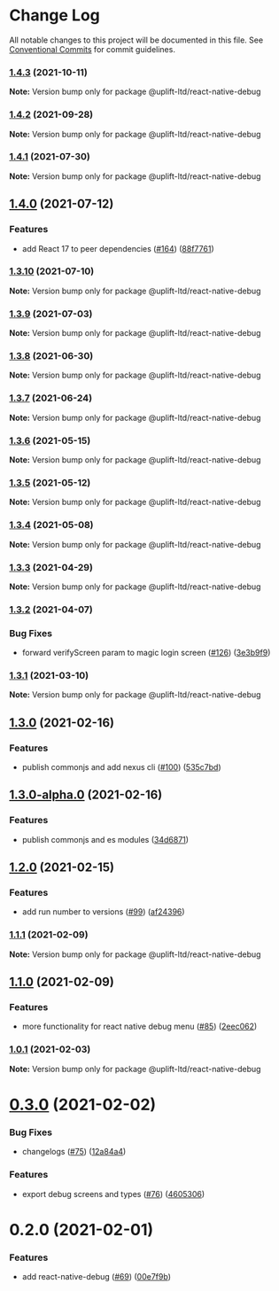 # Change Log

All notable changes to this project will be documented in this file.
See [Conventional Commits](https://conventionalcommits.org) for commit guidelines.

### [1.4.3](https://github.com/uplift-ltd/nexus/compare/@uplift-ltd/react-native-debug@1.4.2...@uplift-ltd/react-native-debug@1.4.3) (2021-10-11)

**Note:** Version bump only for package @uplift-ltd/react-native-debug





### [1.4.2](https://github.com/uplift-ltd/nexus/compare/@uplift-ltd/react-native-debug@1.4.1...@uplift-ltd/react-native-debug@1.4.2) (2021-09-28)

**Note:** Version bump only for package @uplift-ltd/react-native-debug





### [1.4.1](https://github.com/uplift-ltd/nexus/compare/@uplift-ltd/react-native-debug@1.4.0...@uplift-ltd/react-native-debug@1.4.1) (2021-07-30)

**Note:** Version bump only for package @uplift-ltd/react-native-debug





## [1.4.0](https://github.com/uplift-ltd/nexus/compare/@uplift-ltd/react-native-debug@1.3.10...@uplift-ltd/react-native-debug@1.4.0) (2021-07-12)


### Features

* add React 17 to peer dependencies ([#164](https://github.com/uplift-ltd/nexus/issues/164)) ([88f7761](https://github.com/uplift-ltd/nexus/commit/88f77615dfab14127dfdf76f665ee73c3195bcb4))



### [1.3.10](https://github.com/uplift-ltd/nexus/compare/@uplift-ltd/react-native-debug@1.3.9...@uplift-ltd/react-native-debug@1.3.10) (2021-07-10)

**Note:** Version bump only for package @uplift-ltd/react-native-debug





### [1.3.9](https://github.com/uplift-ltd/nexus/compare/@uplift-ltd/react-native-debug@1.3.8...@uplift-ltd/react-native-debug@1.3.9) (2021-07-03)

**Note:** Version bump only for package @uplift-ltd/react-native-debug





### [1.3.8](https://github.com/uplift-ltd/nexus/compare/@uplift-ltd/react-native-debug@1.3.7...@uplift-ltd/react-native-debug@1.3.8) (2021-06-30)

**Note:** Version bump only for package @uplift-ltd/react-native-debug





### [1.3.7](https://github.com/uplift-ltd/nexus/compare/@uplift-ltd/react-native-debug@1.3.6...@uplift-ltd/react-native-debug@1.3.7) (2021-06-24)

**Note:** Version bump only for package @uplift-ltd/react-native-debug





### [1.3.6](https://github.com/uplift-ltd/nexus/compare/@uplift-ltd/react-native-debug@1.3.5...@uplift-ltd/react-native-debug@1.3.6) (2021-05-15)

**Note:** Version bump only for package @uplift-ltd/react-native-debug





### [1.3.5](https://github.com/uplift-ltd/nexus/compare/@uplift-ltd/react-native-debug@1.3.4...@uplift-ltd/react-native-debug@1.3.5) (2021-05-12)

**Note:** Version bump only for package @uplift-ltd/react-native-debug





### [1.3.4](https://github.com/uplift-ltd/nexus/compare/@uplift-ltd/react-native-debug@1.3.3...@uplift-ltd/react-native-debug@1.3.4) (2021-05-08)

**Note:** Version bump only for package @uplift-ltd/react-native-debug





### [1.3.3](https://github.com/uplift-ltd/nexus/compare/@uplift-ltd/react-native-debug@1.3.2...@uplift-ltd/react-native-debug@1.3.3) (2021-04-29)

**Note:** Version bump only for package @uplift-ltd/react-native-debug





### [1.3.2](https://github.com/uplift-ltd/nexus/compare/@uplift-ltd/react-native-debug@1.3.1...@uplift-ltd/react-native-debug@1.3.2) (2021-04-07)


### Bug Fixes

* forward verifyScreen param to magic login screen ([#126](https://github.com/uplift-ltd/nexus/issues/126)) ([3e3b9f9](https://github.com/uplift-ltd/nexus/commit/3e3b9f9785c9a71eca56ab14a33e072d1430ad5f))



### [1.3.1](https://github.com/uplift-ltd/nexus/compare/@uplift-ltd/react-native-debug@1.3.0...@uplift-ltd/react-native-debug@1.3.1) (2021-03-10)

**Note:** Version bump only for package @uplift-ltd/react-native-debug





## [1.3.0](https://github.com/uplift-ltd/nexus/compare/@uplift-ltd/react-native-debug@1.2.0...@uplift-ltd/react-native-debug@1.3.0) (2021-02-16)


### Features

* publish commonjs and add nexus cli ([#100](https://github.com/uplift-ltd/nexus/issues/100)) ([535c7bd](https://github.com/uplift-ltd/nexus/commit/535c7bd0ad8224b9dde814f18f9d5082366061e1))



## [1.3.0-alpha.0](https://github.com/uplift-ltd/nexus/compare/@uplift-ltd/react-native-debug@1.2.0...@uplift-ltd/react-native-debug@1.3.0-alpha.0) (2021-02-16)


### Features

* publish commonjs and es modules ([34d6871](https://github.com/uplift-ltd/nexus/commit/34d6871f720efebf2d48773ae1e17c8dc6fd652d))



## [1.2.0](https://github.com/uplift-ltd/nexus/compare/@uplift-ltd/react-native-debug@1.1.1...@uplift-ltd/react-native-debug@1.2.0) (2021-02-15)


### Features

* add run number to versions ([#99](https://github.com/uplift-ltd/nexus/issues/99)) ([af24396](https://github.com/uplift-ltd/nexus/commit/af24396bc3755f1d7e1fbcc9c94dd758396e48b8))



### [1.1.1](https://github.com/uplift-ltd/nexus/compare/@uplift-ltd/react-native-debug@1.1.0...@uplift-ltd/react-native-debug@1.1.1) (2021-02-09)

**Note:** Version bump only for package @uplift-ltd/react-native-debug





## [1.1.0](https://github.com/uplift-ltd/nexus/compare/@uplift-ltd/react-native-debug@1.0.1...@uplift-ltd/react-native-debug@1.1.0) (2021-02-09)


### Features

* more functionality for react native debug menu ([#85](https://github.com/uplift-ltd/nexus/issues/85)) ([2eec062](https://github.com/uplift-ltd/nexus/commit/2eec0625e63949812b07dd388d0f28832d08ef42))



### [1.0.1](https://github.com/uplift-ltd/nexus/compare/@uplift-ltd/react-native-debug@0.3.0...@uplift-ltd/react-native-debug@1.0.1) (2021-02-03)

**Note:** Version bump only for package @uplift-ltd/react-native-debug





# [0.3.0](https://github.com/uplift-ltd/nexus/compare/@uplift-ltd/react-native-debug@0.2.0...@uplift-ltd/react-native-debug@0.3.0) (2021-02-02)


### Bug Fixes

* changelogs ([#75](https://github.com/uplift-ltd/nexus/issues/75)) ([12a84a4](https://github.com/uplift-ltd/nexus/commit/12a84a443f74257efe930d0dcf96b61635643dcd))


### Features

* export debug screens and types ([#76](https://github.com/uplift-ltd/nexus/issues/76)) ([4605306](https://github.com/uplift-ltd/nexus/commit/4605306f891f44732fb7ee4ac87772dba6a9723a))





# 0.2.0 (2021-02-01)


### Features

* add react-native-debug ([#69](https://github.com/uplift-ltd/nexus/issues/69))
  ([00e7f9b](https://github.com/uplift-ltd/nexus/commit/00e7f9bcbb978be76b79c90be1df4100801f7b7b))

